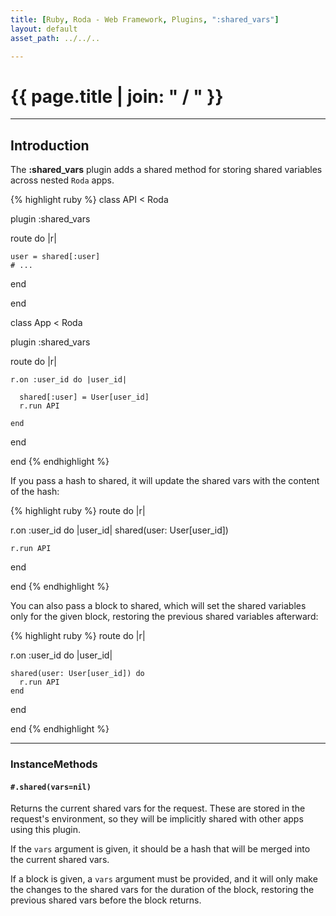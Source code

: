 ```yaml
---
title: [Ruby, Roda - Web Framework, Plugins, ":shared_vars"]
layout: default
asset_path: ../../..

---
```


# {{ page.title | join: " / " }}

---- 

## Introduction


The **:shared_vars** plugin adds a shared method for storing shared variables across nested `Roda` apps.

{% highlight ruby %}
class API < Roda

  plugin :shared_vars
  
  route do |r|
    
    user = shared[:user]
    # ...
    
  end
  
end

class App < Roda
  
  plugin :shared_vars

  route do |r|
    
    r.on :user_id do |user_id|
      
      shared[:user] = User[user_id]
      r.run API
      
    end
    
  end
  
end
{% endhighlight %}


If you pass a hash to shared, it will update the shared vars with the content of the hash:

{% highlight ruby %}
route do |r|
  
  r.on :user_id do |user_id|
    shared(user: User[user_id])
  
    r.run API
  end
  
end
{% endhighlight %}


You can also pass a block to shared, which will set the shared variables only for the given block, 
restoring the previous shared variables afterward:

{% highlight ruby %}
route do |r|
  
  r.on :user_id do |user_id|
    
    shared(user: User[user_id]) do
      r.run API
    end
    
  end
  
end
{% endhighlight %}


---

### InstanceMethods


#### `#.shared(vars=nil)`

Returns the current shared vars for the request.  These are stored in the request's environment, 
so they will be implicitly shared with other apps using this plugin.

If the `vars` argument is given, it should be a hash that will be merged into the current shared vars.

If a block is given, a `vars` argument must be provided, and it will only make the changes to the 
shared vars for the duration of the block, restoring the previous shared vars before the block returns.

